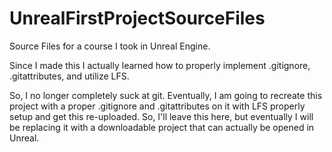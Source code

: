 # UnrealFirstProjectSourceFiles
Source Files for a course I took in Unreal Engine.

Since I made this I actually learned how to properly implement .gitignore, .gitattributes, and utilize LFS.

So, I no longer completely suck at git. Eventually, I am going to recreate this project with a proper .gitignore and .gitattributes on it with LFS properly setup and get this re-uploaded. So, I'll leave this here, but eventually I will be replacing it with a downloadable project that can actually be opened in Unreal.
